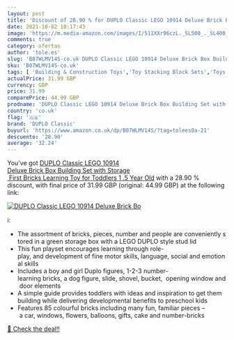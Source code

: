```yaml
---
layout: post
title: 'Discount of 28.90 % for DUPLO Classic LEGO 10914 Deluxe Brick Bo'
date: 2021-10-02 10:17:43
image: 'https://m.media-amazon.com/images/I/511XXr96czL._SL500_._SL400_.jpg'
comments: true
category: ofertas
author: 'tole.es'
slug: 'B07WLMV14S-co.uk DUPLO Classic LEGO 10914 Deluxe Brick Box Building Set...'
sku: 'B07WLMV14S-co.uk'
tags: [ 'Building & Construction Toys','Toy Stacking Block Sets','Toys & Games','Toys Store','duplo classic','lego', ]
actualPrice: 31.99 GBP
currency: GBP
price: 31.99
comparePrice: 44.99 GBP
prodname: 'DUPLO Classic LEGO 10914 Deluxe Brick Box Building Set with Storage  First Bricks Learning Toy for Toddlers 1 .5 Year Old'
country: 'co.uk'
flag: '🇬🇧'
brand: 'DUPLO Classic'
buyurl: 'https://www.amazon.co.uk/dp/B07WLMV14S/?tag=tolees0a-21'
descuento: '28.90'
average: '32.24'
---
```


You've got [DUPLO Classic LEGO 10914 Deluxe Brick Box Building Set with Storage  First Bricks Learning Toy for Toddlers 1 .5 Year Old](https://www.amazon.co.uk/dp/B07WLMV14S/?tag=tolees0a-21) with a  28.90 % discount, with final price of 31.99 GBP (original: 44.99 GBP) at the following link:

[![DUPLO Classic LEGO 10914 Deluxe Brick Bo](https://m.media-amazon.com/images/I/511XXr96czL._SL500_._SL400_.jpg)](https://www.amazon.co.uk/dp/B07WLMV14S/?tag=tolees0a-21)

ℹ️:

- The assortment of bricks, pieces, number and people are conveniently stored in a green storage box with a LEGO DUPLO style stud lid
- This fun playset encourages learning through role-play, and development of fine motor skills, language, social and emotional skills
- Includes a boy and girl Duplo figures, 1-2-3 number-learning bricks, a dog figure, slide, shovel, bucket,  opening window and door elements
- A simple guide provides toddlers with ideas and inspiration to get them building while delivering developmental benefits to preschool kids
- Features 85 colourful bricks including many fun, familiar pieces – a car, windows, flowers, balloons, gifts, cake and number-bricks

[🛒 Check the deal!!](https://www.amazon.co.uk/dp/B07WLMV14S/?tag=tolees0a-21)
